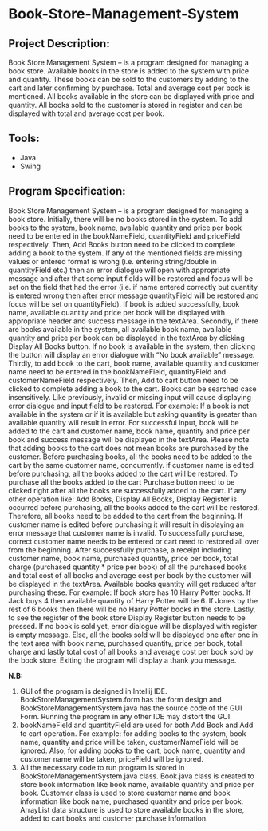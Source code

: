 # Book-Store-Management-System

## Project Description:
Book Store Management System – is a program designed for managing a book store. Available books in the store is added to the system with price and quantity. These books can be sold to the customers by adding to the cart and later confirming by purchase. Total and average cost per book is mentioned. All books available in the store can be displayed with price and quantity. All books sold to the customer is stored in register and can be displayed with total and average cost per book.

## Tools:
* Java
* Swing

## Program Specification:
Book Store Management System – is a program designed for managing a book store.
Initially, there will be no books stored in the system. To add books to the system, book name, available quantity and price per book need to be entered in the bookNameField, quantityField and priceField respectively. Then, Add Books button need to be clicked to complete adding a book to the system. If any of the mentioned fields are missing values or entered format is wrong (i.e. entering string/double in quantityField etc.) then an error dialogue will open with appropriate message and after that some input fields will be restored and focus will be set on the field that had the error (i.e. if name entered correctly but quantity is entered wrong then after error message quantityField will be restored and focus will be set on quantityField). If book is added successfully, book name, available quantity and price per book will be displayed with appropriate header and success message in the textArea.
Secondly, if there are books available in the system, all available book name, available quantity and price per book can be displayed in the textArea by clicking Display All Books button. If no book is available in the system, then clicking the button will display an error dialogue with “No book available” message.
Thirdly, to add book to the cart, book name, available quantity and customer name need to be entered in the bookNameField, quantityField and customerNameField respectively. Then, Add to cart button need to be clicked to complete adding a book to the cart. Books can be searched case insensitively. Like previously, invalid or missing input will cause displaying error dialogue and input field to be restored. For example: If a book is not available in the system or if it is available but asking quantity is greater than available quantity will result in error. For successful input, book will be added to the cart and customer name, book name, quantity and price per book and success message will be displayed in the textArea. Please note that adding books to the cart does not mean books are purchased by the customer. Before purchasing books, all the books need to be added to the cart by the same customer name, concurrently. if customer name is edited before purchasing, all the books added to the cart will be restored.
To purchase all the books added to the cart Purchase button need to be clicked right after all the books are successfully added to the cart.  If any other operation like: Add Books, Display All Books, Display Register is occurred before purchasing, all the books added to the cart will be restored. Therefore, all books need to be added to the cart from the beginning. If customer name is edited before purchasing it will result in displaying an error message that customer name is invalid. To successfully purchase, correct customer name needs to be entered or cart need to restored all over from the beginning. After successfully purchase, a receipt including customer name, book name, purchased quantity, price per book, total charge (purchased quantity * price per book) of all the purchased books and total cost of all books and average cost per book by the customer will be displayed in the textArea. Available books quantity will get reduced after purchasing these. For example: If book store has 10 Harry Potter books. If Jack buys 4 then available quantity of Harry Potter will be 6. If Jones by the rest of 6 books then there will be no Harry Potter books in the store.
Lastly, to see the register of the book store Display Register button needs to be pressed. If no book is sold yet, error dialogue will be displayed with register is empty message. Else, all the books sold will be displayed one after one in the text area with book name, purchased quantity, price per book, total charge and lastly total cost of all books and average cost per book sold by the book store.
Exiting the program will display a thank you message.

**N.B:** 
1. GUI of the program is designed in Intellij IDE. BookStoreManagementSystem.form has the form design and BookStoreManagementSystem.java has the source code of the GUI Form. Running the program in any other IDE may distort the GUI.
2. bookNameField and quantityField are used for both Add Book and Add to cart operation. For example: for adding books to the system, book name, quantity and price will be taken, customerNameField will be ignored. Also, for adding books to the cart, book name, quantity and customer name will be taken, priceField will be ignored.
3. All the necessary code to run program is stored in BookStoreManagementSystem.java class. Book.java class is created to store book information like book name, available quantity and price per book. Customer class is used to store customer name and book information like book name, purchased quantity and price per book. ArrayList data structure is used to store available books in the store, added to cart books and customer purchase information.

